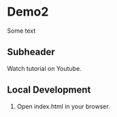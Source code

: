 # Demo2 

Some text 

## Subheader 

Watch tutorial on Youtube.

## Local Development 

1. Open index.html in your browser. 


